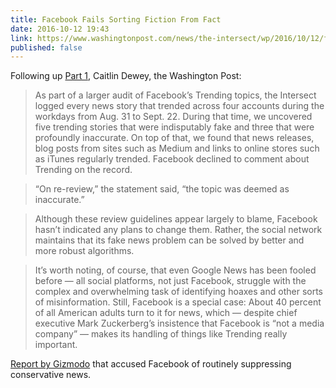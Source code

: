 ```yaml
---
title: Facebook Fails Sorting Fiction From Fact
date: 2016-10-12 19:43
link: https://www.washingtonpost.com/news/the-intersect/wp/2016/10/12/facebook-has-repeatedly-trended-fake-news-since-firing-its-human-editors/
published: false
---
```


Following up [Part 1][wapo1], Caitlin Dewey, the Washington Post: 

> As part of a larger audit of Facebook’s Trending topics, the Intersect logged every news story that trended across four accounts during the workdays from Aug. 31 to Sept. 22. During that time, we uncovered five trending stories that were indisputably fake and three that were profoundly inaccurate. On top of that, we found that news releases, blog posts from sites such as Medium and links to online stores such as iTunes regularly trended. Facebook declined to comment about Trending on the record.

> “On re-review,” the statement said, “the topic was deemed as inaccurate.”

> Although these review guidelines appear largely to blame, Facebook hasn’t indicated any plans to change them. Rather, the social network maintains that its fake news problem can be solved by better and more robust algorithms.

> It’s worth noting, of course, that even Google News has been fooled before — all social platforms, not just Facebook, struggle with the complex and overwhelming task of identifying hoaxes and other sorts of misinformation. Still, Facebook is a special case: About 40 percent of all American adults turn to it for news, which — despite chief executive Mark Zuckerberg’s insistence that Facebook is “not a media company” — makes its handling of things like Trending really important.

[Report by Gizmodo][giz] that accused Facebook of routinely suppressing conservative news. 


[wapo1]:https://www.washingtonpost.com/news/the-intersect/wp/2016/10/04/this-is-the-news-facebook-chooses-for-you-to-read/
[giz]:http://gizmodo.com/former-facebook-workers-we-routinely-suppressed-conser-1775461006
